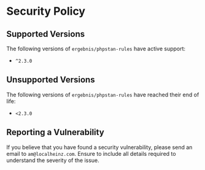 # Security Policy

## Supported Versions

The following versions of `ergebnis/phpstan-rules` have active support:

- `^2.3.0`

## Unsupported Versions

The following versions of `ergebnis/phpstan-rules` have reached their end of life:

- `<2.3.0`

## Reporting a Vulnerability

If you believe that you have found a security vulnerability, please send an email to `am@localheinz.com`. Ensure to include all details required to understand the severity of the issue.
